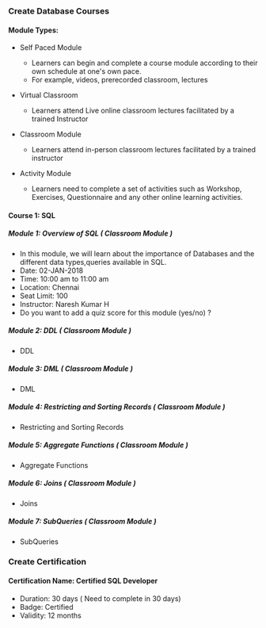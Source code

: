 ### Create Database Courses 

#### Module Types:
* Self Paced Module
   * Learners can begin and complete a course module according to their own schedule at one's own pace.
   * For example, videos, prerecorded classroom, lectures
   
* Virtual Classroom
   * Learners attend Live online classroom lectures facilitated by a trained Instructor
   
* Classroom Module
  * Learners attend in-person classroom lectures facilitated by a trained instructor
  
* Activity Module
   * Learners need to complete a set of activities such as Workshop, Exercises, Questionnaire and any other online learning activities.

#### Course 1: SQL
##### Module 1: Overview of SQL ( Classroom Module )
* In this module, we will learn about the importance of Databases and the different data types,queries available in SQL.
* Date: 02-JAN-2018
* Time: 10:00 am to 11:00 am
* Location: Chennai
* Seat Limit: 100
* Instructor: Naresh Kumar H
* Do you want to add a quiz score for this module (yes/no) ?


##### Module 2: DDL ( Classroom Module )
* DDL

##### Module 3: DML ( Classroom Module )
* DML

##### Module 4: Restricting and Sorting Records ( Classroom Module )
* Restricting and Sorting Records

##### Module 5: Aggregate Functions ( Classroom Module )
* Aggregate Functions

##### Module 6: Joins ( Classroom Module )
* Joins 

##### Module 7: SubQueries ( Classroom Module )
* SubQueries


### Create Certification

#### Certification Name: Certified SQL Developer
* Duration: 30 days ( Need to complete in 30 days)
* Badge: Certified
* Validity: 12 months

